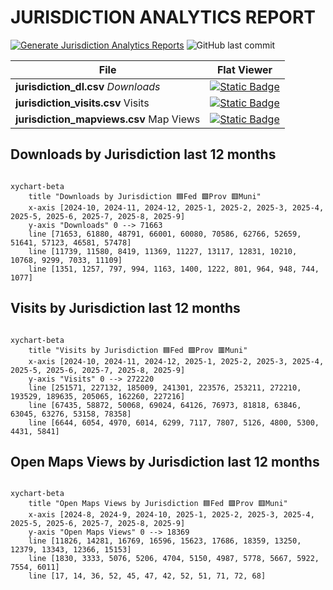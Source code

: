 # JURISDICTION ANALYTICS REPORT
[![Generate Jurisdiction Analytics Reports](https://github.com/open-data/analytics-corporate-reporting/actions/workflows/action_jurisdiction.yml/badge.svg)](https://github.com/open-data/analytics-corporate-reporting/actions/workflows/action_jurisdiction.yml)
![GitHub last commit](https://img.shields.io/github/last-commit/open-data/analytics-corporate-reporting?path=JURISDICTION_ANALYTICS_REPORT/readme.md)

| File | Flat Viewer |
|--|--|
|**jurisdiction_dl.csv**  *Downloads*  | [![Static Badge](https://img.shields.io/badge/Open%20in%20Flatdata%20Viewer-FF00E8?style=for-the-badge&logo=github&logoColor=black)](https://flatgithub.com/open-data/analytics-corporate-reporting?filename=JURISDICTION_ANALYTICS_REPORT/jurisdiction_dl.csv)|
|**jurisdiction_visits.csv** Visits|[![Static Badge](https://img.shields.io/badge/Open%20in%20Flatdata%20Viewer-FF00E8?style=for-the-badge&logo=github&logoColor=black)](https://flatgithub.com/open-data/analytics-corporate-reporting?filename=JURISDICTION_ANALYTICS_REPORT/jurisdiction_visits.csv)|
|**jurisdiction_mapviews.csv** Map Views|[![Static Badge](https://img.shields.io/badge/Open%20in%20Flatdata%20Viewer-FF00E8?style=for-the-badge&logo=github&logoColor=black)](https://flatgithub.com/open-data/analytics-corporate-reporting?filename=JURISDICTION_ANALYTICS_REPORT/jurisdiction_mapviews.csv)|

## Downloads by Jurisdiction last 12 months

```mermaid

xychart-beta
    title "Downloads by Jurisdiction 🟦Fed 🟩Prov 🟥Muni"
    x-axis [2024-10, 2024-11, 2024-12, 2025-1, 2025-2, 2025-3, 2025-4, 2025-5, 2025-6, 2025-7, 2025-8, 2025-9]
    y-axis "Downloads" 0 --> 71663
    line [71653, 61880, 48791, 66001, 60080, 70586, 62766, 52659, 51641, 57123, 46581, 57478]
    line [11739, 11580, 8419, 11369, 11227, 13117, 12831, 10210, 10768, 9299, 7033, 11109]
    line [1351, 1257, 797, 994, 1163, 1400, 1222, 801, 964, 948, 744, 1077]
```

## Visits by Jurisdiction last 12 months

```mermaid

xychart-beta
    title "Visits by Jurisdiction 🟦Fed 🟩Prov 🟥Muni"
    x-axis [2024-10, 2024-11, 2024-12, 2025-1, 2025-2, 2025-3, 2025-4, 2025-5, 2025-6, 2025-7, 2025-8, 2025-9]
    y-axis "Visits" 0 --> 272220
    line [251571, 227132, 185009, 241301, 223576, 253211, 272210, 193529, 189635, 205065, 162260, 227216]
    line [67435, 58872, 50068, 69024, 64126, 76973, 81818, 63846, 63045, 63276, 53158, 78358]
    line [6644, 6054, 4970, 6014, 6299, 7117, 7807, 5126, 4800, 5300, 4431, 5841]
```

## Open Maps Views by Jurisdiction last 12 months

```mermaid

xychart-beta
    title "Open Maps Views by Jurisdiction 🟦Fed 🟩Prov 🟥Muni"
    x-axis [2024-8, 2024-9, 2024-10, 2025-1, 2025-2, 2025-3, 2025-4, 2025-5, 2025-6, 2025-7, 2025-8, 2025-9]
    y-axis "Open Maps Views" 0 --> 18369
    line [11826, 14281, 16769, 16596, 15623, 17686, 18359, 13250, 12379, 13343, 12366, 15153]
    line [1830, 3333, 5076, 5206, 4704, 5150, 4987, 5778, 5667, 5922, 7554, 6011]
    line [17, 14, 36, 52, 45, 47, 42, 52, 51, 71, 72, 68]
```
